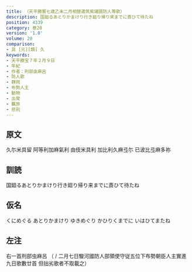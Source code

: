 ```yaml
---
title: （天平勝寳七歳乙未二月相替遣筑紫諸國防人等歌）
description: 国廻るあとりかまけり行き廻り帰り来までに斎ひて待たね
position: 4339
category: 巻20
version: '1.0'
volume: 20
comparison:
- 具 [元][類] 久
keywords:
- 天平勝宝７年２月９日
- 年紀
- 作者：刑部虫麻呂
- 防人歌
- 静岡
- 布勢人主
- 動物
- 出発
- 羈旅
- 悲別
---
```


## 原文

久尓米具留 阿等利加麻氣利 由伎米具利 加比利久麻弖尓 已波比弖麻多祢

## 訓読

国廻るあとりかまけり行き廻り帰り来までに斎ひて待たね

## 仮名

くにめぐる あとりかまけり ゆきめぐり かひりくまでに いはひてまたね

## 左注

右一首刑部虫麻呂 （ / 二月七日駿河國防人部領使守従五位下布勢朝臣人主實進九日歌數廿首 但拙劣歌者不取載之）
